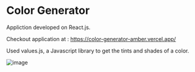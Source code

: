 # Color Generator

Appliction developed on React.js.

Checkout application at : https://color-generator-amber.vercel.app/

Used values.js, a Javascript library to get the tints and shades of a color.

![image](https://user-images.githubusercontent.com/107784718/183872604-e8ae0c6b-c575-41dc-b129-ca37bb77d917.png)
